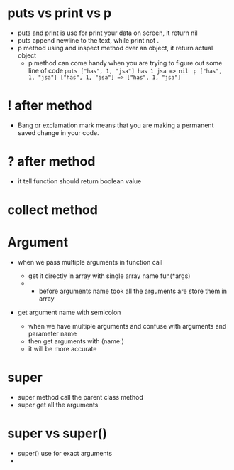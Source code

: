 # puts vs print vs p 
 - puts and print is use for print your data on screen, it return nil 
  - puts append newline to the text, while print not . 
 - p method using and inspect method over an object, it return actual object 
   - p method can come handy when you are trying to figure out some line of code 
  `puts ["has", 1, "jsa"]
    has
    1
    jsa
    => nil
  `
  ` p ["has", 1, "jsa"]
  ["has", 1, "jsa"]
  => ["has", 1, "jsa"]
  `

# ! after method 
- Bang or exclamation mark means that you are making a permanent saved change in your code.

# ? after method 
- it tell function should return boolean value 

# collect method 

# Argument 
- when we pass multiple arguments in function call 
  - get it directly in array with single array name fun(*args)
  - * before arguments name took all the arguments are store them in array 

- get argument name with semicolon 
  - when we have multiple arguments and confuse with arguments and parameter name 
  - then get arguments with (name:) 
  - it will be more accurate 

# super 
- super method call the parent class method 
- super get all the arguments 


# super vs super()
- super() use for exact arguments
- 

